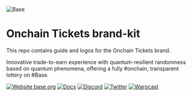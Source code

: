 ![Base](logo.webp)

# Onchain Tickets brand-kit

This repo contains guide and logos for the Onchain Tickets brand.

Innovative trade-to-earn experience with quantum-resilient randomness based on quantum phenomena, offering a fully #onchain, transparent lottery on #Base.

[![Website base.org](https://img.shields.io/website-up-down-green-red/https/base.org.svg)](https://onchaintickets.xyz)
[![Docs](https://img.shields.io/badge/docs-up-green)](https://onchaintickets.gitbook.io/docs)
[![Discord](https://img.shields.io/discord/1067165013397213286?label=discord)](https://discord.gg/aKr5x2fa6u)
[![Twitter](https://img.shields.io/twitter/follow/OnchainTickets?style=social)](https://twitter.com/onchaintickets)
[![Warpcast](https://img.shields.io/twitter/follow/OnchainTickets?style=social)](https://warpcast.com/onchaintickets)
